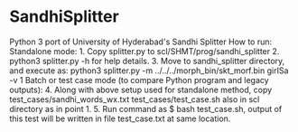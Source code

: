 # SandhiSplitter
Python 3 port of University of Hyderabad's Sandhi Splitter
How to run:
	Standalone mode:
	1.	Copy splitter.py to scl/SHMT/prog/sandhi_splitter
	2.	python3 splitter.py -h for help details.
        3.      Move to sandhi_splitter directory, and execute as:
                python3 splitter.py -m ../../../morph_bin/skt_morf.bin girISa -v 1
        Batch or test case mode (to compare Python program and legacy outputs):
	4. 	Along with above setup used for standalone method, copy  
		test_cases/sandhi_words_wx.txt test_cases/test_case.sh also in scl directory
		as in point 1.
	5.	Run command as $ bash test_case.sh, output of this test will be written in file
		test_case.txt at same location.
